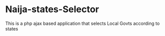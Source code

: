 Naija-states-Selector
=====================

This is a php ajax based application that selects Local Govts according to states
